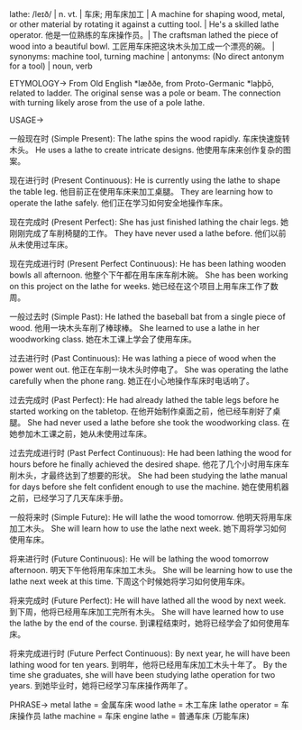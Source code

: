 lathe: /leɪð/ | n. vt. | 车床; 用车床加工 | A machine for shaping wood, metal, or other material by rotating it against a cutting tool. |  He's a skilled lathe operator. 他是一位熟练的车床操作员。| The craftsman lathed the piece of wood into a beautiful bowl.  工匠用车床把这块木头加工成一个漂亮的碗。 | synonyms: machine tool, turning machine | antonyms:  (No direct antonym for a tool) | noun, verb


ETYMOLOGY->
From Old English *læððe, from Proto-Germanic *laþþō, related to ladder. The original sense was a pole or beam. The connection with turning likely arose from the use of a pole lathe.


USAGE->

一般现在时 (Simple Present):
The lathe spins the wood rapidly.  车床快速旋转木头。
He uses a lathe to create intricate designs. 他使用车床来创作复杂的图案。

现在进行时 (Present Continuous):
He is currently using the lathe to shape the table leg. 他目前正在使用车床来加工桌腿。
They are learning how to operate the lathe safely. 他们正在学习如何安全地操作车床。

现在完成时 (Present Perfect):
She has just finished lathing the chair legs. 她刚刚完成了车削椅腿的工作。
They have never used a lathe before. 他们以前从未使用过车床。

现在完成进行时 (Present Perfect Continuous):
He has been lathing wooden bowls all afternoon. 他整个下午都在用车床车削木碗。
She has been working on this project on the lathe for weeks. 她已经在这个项目上用车床工作了数周。


一般过去时 (Simple Past):
He lathed the baseball bat from a single piece of wood. 他用一块木头车削了棒球棒。
She learned to use a lathe in her woodworking class. 她在木工课上学会了使用车床。

过去进行时 (Past Continuous):
He was lathing a piece of wood when the power went out.  他正在车削一块木头时停电了。
She was operating the lathe carefully when the phone rang.  她正在小心地操作车床时电话响了。

过去完成时 (Past Perfect):
He had already lathed the table legs before he started working on the tabletop.  在他开始制作桌面之前，他已经车削好了桌腿。
She had never used a lathe before she took the woodworking class.  在她参加木工课之前，她从未使用过车床。

过去完成进行时 (Past Perfect Continuous):
He had been lathing the wood for hours before he finally achieved the desired shape.  他花了几个小时用车床车削木头，才最终达到了想要的形状。
She had been studying the lathe manual for days before she felt confident enough to use the machine.  她在使用机器之前，已经学习了几天车床手册。


一般将来时 (Simple Future):
He will lathe the wood tomorrow. 他明天将用车床加工木头。
She will learn how to use the lathe next week. 她下周将学习如何使用车床。

将来进行时 (Future Continuous):
He will be lathing the wood tomorrow afternoon. 明天下午他将用车床加工木头。
She will be learning how to use the lathe next week at this time.  下周这个时候她将学习如何使用车床。


将来完成时 (Future Perfect):
He will have lathed all the wood by next week. 到下周，他将已经用车床加工完所有木头。
She will have learned how to use the lathe by the end of the course.  到课程结束时，她将已经学会了如何使用车床。

将来完成进行时 (Future Perfect Continuous):
By next year, he will have been lathing wood for ten years.  到明年，他将已经用车床加工木头十年了。
By the time she graduates, she will have been studying lathe operation for two years.  到她毕业时，她将已经学习车床操作两年了。


PHRASE->
metal lathe = 金属车床
wood lathe = 木工车床
lathe operator = 车床操作员
lathe machine = 车床
engine lathe =  普通车床 (万能车床)
